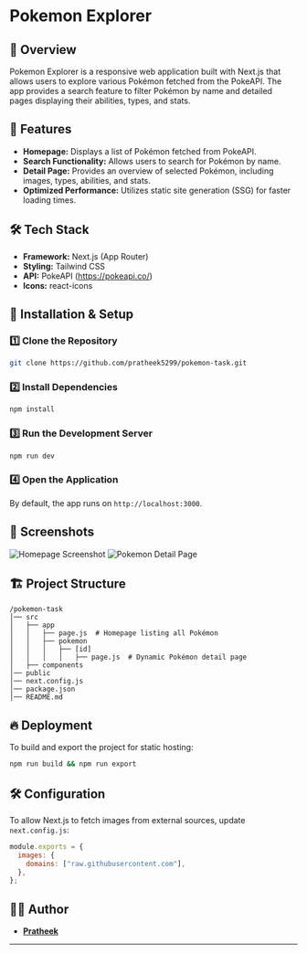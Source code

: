 # Pokemon Explorer

## 📌 Overview
Pokemon Explorer is a responsive web application built with Next.js that allows users to explore various Pokémon fetched from the PokeAPI. The app provides a search feature to filter Pokémon by name and detailed pages displaying their abilities, types, and stats.

## 🚀 Features
- **Homepage:** Displays a list of Pokémon fetched from PokeAPI.
- **Search Functionality:** Allows users to search for Pokémon by name.
- **Detail Page:** Provides an overview of selected Pokémon, including images, types, abilities, and stats.
- **Optimized Performance:** Utilizes static site generation (SSG) for faster loading times.

## 🛠 Tech Stack
- **Framework:** Next.js (App Router)
- **Styling:** Tailwind CSS
- **API:** PokeAPI (https://pokeapi.co/)
- **Icons:** react-icons

## 🔧 Installation & Setup

### 1️⃣ Clone the Repository
```bash
git clone https://github.com/pratheek5299/pokemon-task.git
```

### 2️⃣ Install Dependencies
```bash
npm install
```

### 3️⃣ Run the Development Server
```bash
npm run dev
```

### 4️⃣ Open the Application
By default, the app runs on `http://localhost:3000`.

## 📸 Screenshots
![Homepage Screenshot](https://github.com/user-attachments/assets/31604fea-f519-4c71-ae58-e48bd8fe42fb)
![Pokemon Detail Page](https://github.com/user-attachments/assets/3e32b62c-f45c-4388-87c1-f8e282b68f1f)


## 🏗 Project Structure
```
/pokemon-task
│── src
│   ├── app
│   │   ├── page.js  # Homepage listing all Pokémon
│   │   ├── pokemon
│   │   │   ├── [id]
│   │   │   │   ├── page.js  # Dynamic Pokémon detail page
│   ├── components
│── public
│── next.config.js
│── package.json
│── README.md
```

## 🔥 Deployment
To build and export the project for static hosting:
```bash
npm run build && npm run export
```

## 🛠 Configuration
To allow Next.js to fetch images from external sources, update `next.config.js`:
```js
module.exports = {
  images: {
    domains: ["raw.githubusercontent.com"],
  },
};
```

## 👨‍💻 Author
- **[Pratheek](https://github.com/pratheek5299)**


---


